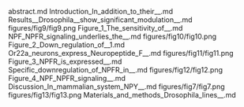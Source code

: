 abstract.md
Introduction_In_addition_to_their__.md
Results__Drosophila__show_significant_modulation__.md
figures/fig9/fig9.png
Figure_1_The_sensitivity_of__.md
NPF_NPFR_signaling_underlies_the__.md
figures/fig10/fig10.png
Figure_2_Down_regulation_of__1.md
Or22a_neurons_express_Neuropeptide_F__.md
figures/fig11/fig11.png
Figure_3_NPFR_is_expressed__.md
Specific_downregulation_of_NPFR_in__.md
figures/fig12/fig12.png
Figure_4_NPF_NPFR_signaling__.md
Discussion_In_mammalian_system_NPY__.md
figures/fig7/fig7.png
figures/fig13/fig13.png
Materials_and_methods_Drosophila_lines__.md
